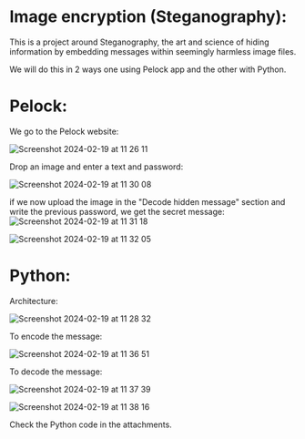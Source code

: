 # Image encryption (Steganography):

This is a project around Steganography, the art and science of hiding information by embedding messages within seemingly harmless image files.

We will do this in 2 ways one using Pelock app and the other with Python.

# Pelock:

We go to the Pelock website:

![Screenshot 2024-02-19 at 11 26 11](https://github.com/redjules/Image-encryption/assets/106017493/fb4946ac-2851-4cd0-9291-4fcf6e9f35e0)

Drop an image and enter a text and password:

![Screenshot 2024-02-19 at 11 30 08](https://github.com/redjules/Image-encryption/assets/106017493/6cfd1356-9786-4d68-ba97-3837095963a9)

if we now upload the image in the "Decode hidden message" section and write the previous password, we get the secret message:
![Screenshot 2024-02-19 at 11 31 18](https://github.com/redjules/Image-encryption/assets/106017493/2ddaa4f2-b14f-4cf6-9402-739c3184d0a7)

![Screenshot 2024-02-19 at 11 32 05](https://github.com/redjules/Image-encryption/assets/106017493/c7a47780-3340-4314-8c17-d7513e7f1f08)



# Python:

Architecture:

![Screenshot 2024-02-19 at 11 28 32](https://github.com/redjules/Image-encryption/assets/106017493/990f508a-b09d-4615-a754-800bde55e847)

To encode the message:

![Screenshot 2024-02-19 at 11 36 51](https://github.com/redjules/Image-encryption/assets/106017493/f9c5d979-1c4c-47d3-89d7-2398ddf3d921)

To decode the message:


![Screenshot 2024-02-19 at 11 37 39](https://github.com/redjules/Image-encryption/assets/106017493/2cf474d1-4cd8-4b21-9f72-09751082bc42)


![Screenshot 2024-02-19 at 11 38 16](https://github.com/redjules/Image-encryption/assets/106017493/2e96f37e-0e59-4491-8ef8-918fc6e1a187)

Check the Python code in the attachments.
